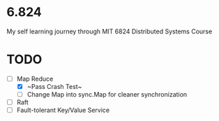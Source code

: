 # 6.824
My self learning journey through MIT 6824 Distributed Systems Course

# TODO
- [ ] Map Reduce
  - [x] ~Pass Crash Test~
  - [ ] Change Map into sync.Map for cleaner synchronization
- [ ] Raft
- [ ] Fault-tolerant Key/Value Service
